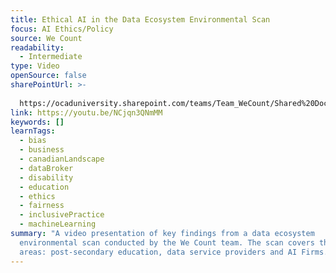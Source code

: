 ```yaml
---
title: Ethical AI in the Data Ecosystem Environmental Scan
focus: AI Ethics/Policy
source: We Count
readability:
  - Intermediate
type: Video
openSource: false
sharePointUrl: >-
  
  https://ocaduniversity.sharepoint.com/teams/Team_WeCount/Shared%20Documents/Resources%20and%20Tools/Literature%20(curated)/Ethical%20AI%20in%20the%20Data%20Ecosystem%20Environmental%20Scan_Final.mp4
link: https://youtu.be/NCjqn3QNmMM
keywords: []
learnTags:
  - bias
  - business
  - canadianLandscape
  - dataBroker
  - disability
  - education
  - ethics
  - fairness
  - inclusivePractice
  - machineLearning
summary: "A video presentation of key findings from a data ecosystem
  environmental scan conducted by the We Count team. The scan covers three
  areas: post-secondary education, data service providers and AI Firms.  "
---
```

